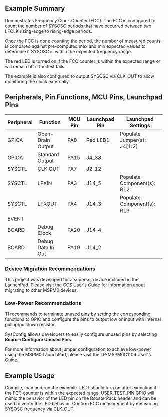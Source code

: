 ## Example Summary

Demonstrates Frequency Clock Counter (FCC). The FCC is configured to count the
number of SYSOSC periods that have occurred between two LFCLK rising-edge to
rising-edge periods.

Once the FCC is done counting the period, the number of measured counts is
compared against pre-computed max and min expected values to determine if
SYSOSC is within the expected frequency range.

The red LED is turned on if the FCC counter is within the expected range or will
remain off if the test fails.

The example is also configured to output SYSOSC via CLK_OUT to allow monitoring
the clock externally.

## Peripherals, Pin Functions, MCU Pins, Launchpad Pins
| Peripheral | Function | MCU Pin | Launchpad Pin | Launchpad Settings |
| --- | --- | --- | --- | --- |
| GPIOA | Open-Drain Output | PA0 | Red LED1 | Populate Jumper(s): J4[1:2] |
| GPIOA | Standard Output | PA15 | J4_38 |  |
| SYSCTL | CLK OUT | PA7 | J2_12 |  |
| SYSCTL | LFXIN | PA3 | J14_5 | Populate Component(s): R12 |
| SYSCTL | LFXOUT | PA4 | J14_3 | Populate Component(s): R13 |
| EVENT |  |  |  |  |
| BOARD | Debug Clock | PA20 | J14_4 |  |
| BOARD | Debug Data In Out | PA19 | J14_2 |  |

### Device Migration Recommendations
This project was developed for a superset device included in the LaunchPad. Please
visit the [CCS User's Guide](https://software-dl.ti.com/msp430/esd/MSPM0-SDK/latest/docs/english/tools/ccs_ide_guide/doc_guide/doc_guide-srcs/ccs_ide_guide.html#sysconfig-project-migration)
for information about migrating to other MSPM0 devices.

### Low-Power Recommendations
TI recommends to terminate unused pins by setting the corresponding functions to
GPIO and configure the pins to output low or input with internal
pullup/pulldown resistor.

SysConfig allows developers to easily configure unused pins by selecting **Board**→**Configure Unused Pins**.

For more information about jumper configuration to achieve low-power using the
MSPM0 LaunchPad, please visit the LP-MSPM0C1106 User's Guide.

## Example Usage
Compile, load and run the example.
LED1 should turn on after executing if the FCC counter is within the
expected range. USER_TEST_PIN GPIO will mimic the behavior of the LED pin on the
BoosterPack header and can be used to verify the LED behavior.
Confirm FCC measurement by measuring SYSOSC frequency via CLK_OUT.
